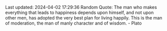Last updated: 2024-04-02 17:29:36
Random Quote: The man who makes everything that leads to happiness depends upon himself, and not upon other men, has adopted the very best plan for living happily. This is the man of moderation, the man of manly character and of wisdom. - Plato